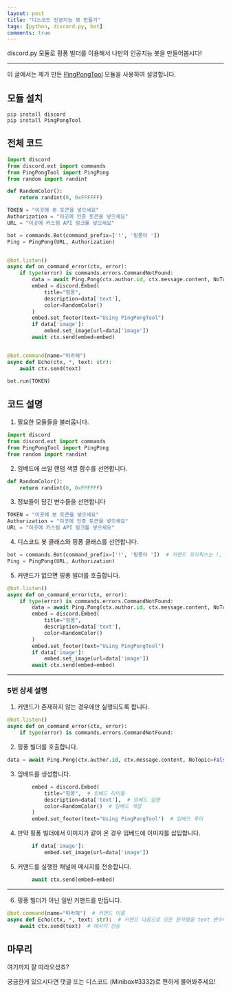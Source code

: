 ```yaml
---
layout: post
title: "디스코드 인공지능 봇 만들기"
tags: [python, discord.py, bot]
comments: true
---
```


discord.py 모듈로 핑퐁 빌더를 이용해서 나만의 인공지능 봇을 만들어봅시다!

---

이 글에서는 제가 만든 [PingPongTool](https://pypi.org/project/PingPongTool/) 모듈을 사용하여 설명합니다.

## 모듈 설치

```
pip install discord
pip install PingPongTool
```

## 전체 코드

```py
import discord
from discord.ext import commands
from PingPongTool import PingPong
from random import randint

def RandomColor():
    return randint(0, 0xFFFFFF)

TOKEN = "이곳에 봇 토큰을 넣으세요"
Authorization = "이곳에 인증 토큰을 넣으세요"
URL = "이곳에 커스텀 API 링크를 넣으세요"

bot = commands.Bot(command_prefix=['!', '핑퐁아 '])
Ping = PingPong(URL, Authorization)


@bot.listen()
async def on_command_error(ctx, error):
    if type(error) is commands.errors.CommandNotFound:
        data = await Ping.Pong(ctx.author.id, ctx.message.content, NoTopic=False)
        embed = discord.Embed(
            title="핑퐁",
            description=data['text'],
            color=RandomColor()
        )
        embed.set_footer(text="Using PingPongTool")
        if data['image']:
            embed.set_image(url=data['image'])
        await ctx.send(embed=embed)


@bot.command(name="따라해")
async def Echo(ctx, *, text: str):
    await ctx.send(text)

bot.run(TOKEN)
```

## 코드 설명

1. 필요한 모듈들을 불러옵니다.
```py
import discord
from discord.ext import commands
from PingPongTool import PingPong
from random import randint
```

2. 임베드에 쓰일 랜덤 색깔 함수를 선언합니다.
```py
def RandomColor():
    return randint(0, 0xFFFFFF)
```

3. 정보들이 담긴 변수들을 선언합니다
```py
TOKEN = "이곳에 봇 토큰을 넣으세요"
Authorization = "이곳에 인증 토큰을 넣으세요"
URL = "이곳에 커스텀 API 링크를 넣으세요"
```

4. 디스코드 봇 클래스와 핑퐁 클래스를 선언합니다.
```py
bot = commands.Bot(command_prefix=['!', '핑퐁아 '])  # 커맨드 프리픽스는 !, 핑퐁아
Ping = PingPong(URL, Authorization)
```

5. 커맨드가 없으면 핑퐁 빌더를 호출합니다.
```py
@bot.listen()
async def on_command_error(ctx, error):
    if type(error) is commands.errors.CommandNotFound:
        data = await Ping.Pong(ctx.author.id, ctx.message.content, NoTopic=False)
        embed = discord.Embed(
            title="핑퐁",
            description=data['text'],
            color=RandomColor()
        )
        embed.set_footer(text="Using PingPongTool")
        if data['image']:
            embed.set_image(url=data['image'])
        await ctx.send(embed=embed)
```
---
### 5번 상세 설명
1. 커맨드가 존재하지 않는 경우에만 실행되도록 합니다.
```py
@bot.listen()
async def on_command_error(ctx, error):
    if type(error) is commands.errors.CommandNotFound:
```

2. 핑퐁 빌더를 호출합니다.
```py
data = await Ping.Pong(ctx.author.id, ctx.message.content, NoTopic=False)
```

3. 임베드를 생성합니다.
```py
        embed = discord.Embed(
            title="핑퐁",  # 임베드 타이틀
            description=data['text'],  # 임베드 설명
            color=RandomColor()  # 임베드 색깔
        )
        embed.set_footer(text="Using PingPongTool")  # 임베드 푸터
```

4. 만약 핑퐁 빌더에서 이미지가 같이 온 경우 임베드에 이미지를 삽입합니다.
```py
        if data['image']:
            embed.set_image(url=data['image'])
```

5. 커맨드를 실행한 채널에 메시지를 전송합니다.
```py
        await ctx.send(embed=embed)
```
---

6. 핑퐁 빌더가 아닌 일반 커맨드를 만듭니다.
```py
@bot.command(name="따라해")  # 커맨드 이름
async def Echo(ctx, *, text: str):  # 커맨드 다음으로 모든 문자열을 text 변수에 넣기
    await ctx.send(text)  # 메시지 전송
```

## 마무리
여기까지 잘 따라오셨죠?

궁금한게 있으시다면 댓글 또는 디스코드 (Minibox#3332)로 편하게 물어봐주세요!